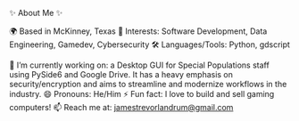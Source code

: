 ✨ About Me ✨

🌍 Based in McKinney, Texas
🎯 Interests: Software Development, Data Engineering, Gamedev, Cybersecurity
🛠️ Languages/Tools: Python, gdscript

🔭 I’m currently working on: a Desktop GUI for Special Populations staff using PySide6 and Google Drive. It has a heavy emphasis on security/encryption and aims to streamline and modernize workflows in the industry.
😄 Pronouns: He/Him
⚡ Fun fact: I love to build and sell gaming computers!
📫 Reach me at: jamestrevorlandrum@gmail.com

<!--
**Borping/Borping** is a ✨ _special_ ✨ repository because its `README.md` (this file) appears on your GitHub profile.

Here are some ideas to get you started:

- 🌱 I’m currently learning ...
- 👯 I’m looking to collaborate on ...
- 🤔 I’m looking for help with ...
- 💬 Ask me about ...
- 📫 How to reach me: ...
-->
